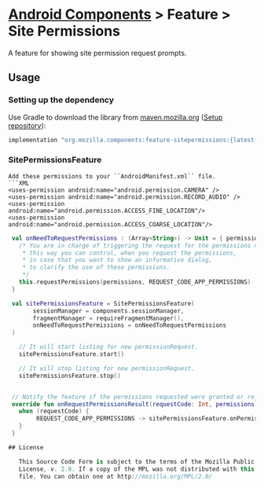 # [Android Components](../../../README.md) > Feature > Site Permissions

A feature for showing site permission request prompts.

## Usage

### Setting up the dependency

Use Gradle to download the library from [maven.mozilla.org](https://maven.mozilla.org/) ([Setup repository](../../../README.md#maven-repository)):

```Groovy
implementation "org.mozilla.components:feature-sitepermissions:{latest-version}"
```

### SitePermissionsFeature

 ```
 Add these permissions to your ``AndroidManifest.xml`` file.
 ```XML
 <uses-permission android:name="android.permission.CAMERA" />
 <uses-permission android:name="android.permission.RECORD_AUDIO" />
 <uses-permission android:name="android.permission.ACCESS_FINE_LOCATION"/>
 <uses-permission android:name="android.permission.ACCESS_COARSE_LOCATION"/>
 ```

 ```kotlin
  val onNeedToRequestPermissions : (Array<String>) -> Unit = { permissions ->
    /* You are in charge of triggering the request for the permissions needed,
     * this way you can control, when you request the permissions,
     * in case that you want to show an informative dialog,
     * to clarify the use of these permissions.
     */
    this.requestPermissions(permissions, REQUEST_CODE_APP_PERMISSIONS)
  }

  val sitePermissionsFeature = SitePermissionsFeature(
        sessionManager = components.sessionManager,
        fragmentManager = requireFragmentManager(),
        onNeedToRequestPermissions = onNeedToRequestPermissions
  )

    // It will start listing for new permissionRequest.
    sitePermissionsFeature.start()

    // It will stop listing for new permissionRequest.
    sitePermissionsFeature.stop()


  // Notify the feature if the permissions requested were granted or rejected.
  override fun onRequestPermissionsResult(requestCode: Int, permissions: Array<String>, grantResults: IntArray) {
    when (requestCode) {
         REQUEST_CODE_APP_PERMISSIONS -> sitePermissionsFeature.onPermissionsResult(grantResults)
    }
  }

## License

    This Source Code Form is subject to the terms of the Mozilla Public
    License, v. 2.0. If a copy of the MPL was not distributed with this
    file, You can obtain one at http://mozilla.org/MPL/2.0/
